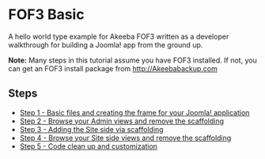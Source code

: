 # FOF3 Basic
A hello world type example for Akeeba FOF3 written as a developer walkthrough for building a Joomla! app from the ground up.

**Note:** Many steps in this tutorial assume you have FOF3 installed. If not, you can get an FOF3 install package from http://Akeebabackup.com

## Steps
- [Step 1 - Basic files and creating the frame for your Joomla! application](https://github.com/photodude/FOF3-Basic/tree/step-1-basic-files)
- [Step 2 - Browse your Admin views and remove the scaffolding](https://github.com/photodude/FOF3-Basic/tree/step-2-remove-scaffolding)
- [Step 3 - Adding the Site side via scaffolding](https://github.com/photodude/FOF3-Basic/tree/step-3-adding-the-site-side)
- [Step 4 - Browse your Site side views and remove the scaffolding](https://github.com/photodude/FOF3-Basic/tree/step-4-remove-scaffolding)
- [Step 5 - Code clean up and customization]()
